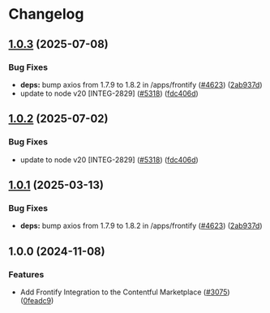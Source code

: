 # Changelog

## [1.0.3](https://github.com/translationstudio/marketplace-partner-apps/compare/frontify-assets-v1.0.2...frontify-assets-v1.0.3) (2025-07-08)


### Bug Fixes

* **deps:** bump axios from 1.7.9 to 1.8.2 in /apps/frontify ([#4623](https://github.com/translationstudio/marketplace-partner-apps/issues/4623)) ([2ab937d](https://github.com/translationstudio/marketplace-partner-apps/commit/2ab937d052d280a51f77ebfa2226adb25f2be82f))
* update to node v20 [INTEG-2829] ([#5318](https://github.com/translationstudio/marketplace-partner-apps/issues/5318)) ([fdc406d](https://github.com/translationstudio/marketplace-partner-apps/commit/fdc406d9328bc6279abb658dcf5a1bf28795a449))

## [1.0.2](https://github.com/contentful/marketplace-partner-apps/compare/frontify-assets-v1.0.1...frontify-assets-v1.0.2) (2025-07-02)


### Bug Fixes

* update to node v20 [INTEG-2829] ([#5318](https://github.com/contentful/marketplace-partner-apps/issues/5318)) ([fdc406d](https://github.com/contentful/marketplace-partner-apps/commit/fdc406d9328bc6279abb658dcf5a1bf28795a449))

## [1.0.1](https://github.com/contentful/marketplace-partner-apps/compare/frontify-assets-v1.0.0...frontify-assets-v1.0.1) (2025-03-13)


### Bug Fixes

* **deps:** bump axios from 1.7.9 to 1.8.2 in /apps/frontify ([#4623](https://github.com/contentful/marketplace-partner-apps/issues/4623)) ([2ab937d](https://github.com/contentful/marketplace-partner-apps/commit/2ab937d052d280a51f77ebfa2226adb25f2be82f))

## 1.0.0 (2024-11-08)


### Features

* Add Frontify Integration to the Contentful Marketplace ([#3075](https://github.com/contentful/marketplace-partner-apps/issues/3075)) ([0feadc9](https://github.com/contentful/marketplace-partner-apps/commit/0feadc92ad49e56ff370a748274755c052115b96))
